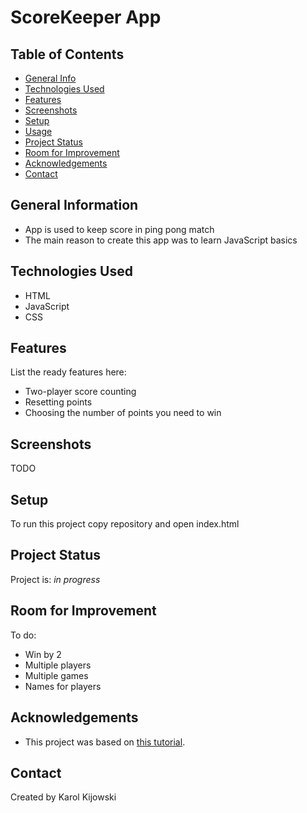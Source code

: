 # ScoreKeeper App

## Table of Contents
* [General Info](#general-information)
* [Technologies Used](#technologies-used)
* [Features](#features)
* [Screenshots](#screenshots)
* [Setup](#setup)
* [Usage](#usage)
* [Project Status](#project-status)
* [Room for Improvement](#room-for-improvement)
* [Acknowledgements](#acknowledgements)
* [Contact](#contact)

## General Information
- App is used to keep score in ping pong match
- The main reason to create this app was to learn JavaScript basics

## Technologies Used
- HTML
- JavaScript
- CSS
 
## Features
List the ready features here:
- Two-player score counting
- Resetting points
- Choosing the number of points you need to win

## Screenshots
 TODO
 
## Setup
To run this project copy repository and open index.html

## Project Status
Project is: _in progress_ 

## Room for Improvement
To do:
- Win by 2
- Multiple players
- Multiple games
- Names for players

## Acknowledgements
- This project was based on [this tutorial](https://www.udemy.com/course/the-web-developer-bootcamp).

## Contact
Created by Karol Kijowski
